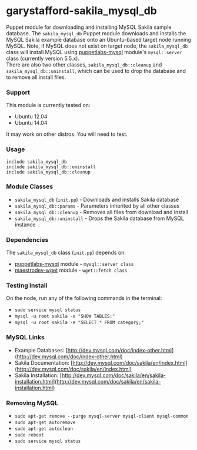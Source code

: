 # garystafford-sakila_mysql_db #

Puppet module for downloading and installing MySQL Sakila sample database. The `sakila_mysql_db` Puppet module downloads and installs the MySQL Sakila example database onto an Ubuntu-based target node running MySQL. Note, if MySQL does not exist on target node, the `sakila_mysql_db` class will install MySQL using [puppetlabs-mysql](https://forge.puppetlabs.com/puppetlabs/mysql) module's `mysql::server` class (currently version 5.5.x).  
There are also two other classes, `sakila_mysql_db::cleanup` and `sakila_mysql_db::uninstall`, which can be used to drop the database and to remove all install files.

### Support
This module is currently tested on:
* Ubuntu 12.04
* Ubuntu 14.04

It may work on other distros. You will need to test.

### Usage
`include sakila_mysql_db`  
`include sakila_mysql_db::uninstall`  
`include sakila_mysql_db::cleanup`  

### Module Classes
* `sakila_mysql_db` (`init.pp`) - Downloads and installs Sakila database
* `sakila_mysql_db::params` - Parameters inherited by all other classes
* `sakila_mysql_db::cleanup` - Removes all files from download and install
* `sakila_mysql_db::uninstall` - Drops the Sakila database from MySQL instance

### Dependencies
The `sakila_mysql_db` class (`init.pp`) depends on:
* [puppetlabs-mysql](https://forge.puppetlabs.com/puppetlabs/mysql) module - `mysql::server class`
* [maestrodev-wget](https://forge.puppetlabs.com/maestrodev/wget) module - `wget::fetch class`

### Testing Install
On the node, run any of the following commands in the terminal:
* `sudo service mysql status`
* `mysql -u root sakila -e "SHOW TABLES;"`
* `mysql -u root sakila -e "SELECT * FROM category;"`  

### MySQL Links
* Example Databases: [http://dev.mysql.com/doc/index-other.html](http://dev.mysql.com/doc/index-other.html)
* Sakila Documentation: [http://dev.mysql.com/doc/sakila/en/index.html](http://dev.mysql.com/doc/sakila/en/index.html)
* Sakila Installation: [http://dev.mysql.com/doc/sakila/en/sakila-installation.html](http://dev.mysql.com/doc/sakila/en/sakila-installation.html)

### Removing MySQL
* `sudo apt-get remove --purge mysql-server mysql-client mysql-common`
* `sudo apt-get autoremove`
* `sudo apt-get autoclean`
* `sudo reboot`
* `sudo service mysql status`
